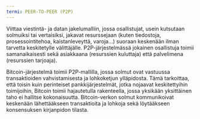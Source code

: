 ```yaml
---
termi: PEER-TO-PEER (P2P)
---
```


Viittaa viestintä- ja datan jakelumalliin, jossa osallistujat, usein kutsutaan solmuiksi tai vertaisiksi, jakavat resurssejaan (kuten tiedostoja, prosessointitehoa, kaistanleveyttä, varoja...) suoraan keskenään ilman tarvetta keskitetylle välittäjälle. P2P-järjestelmässä jokainen osallistuja toimii samanaikaisesti sekä asiakkaana (resurssien kuluttaja) että palvelimena (resurssien tarjoaja).

Bitcoin-järjestelmä toimii P2P-mallilla, jossa solmut ovat vastuussa transaktioiden vahvistamisesta ja lohkoketjun ylläpidosta. Tämä tarkoittaa, että toisin kuin perinteiset pankkijärjestelmät, jotka nojaavat keskitettyihin toimijoihin, Bitcoin toimii hajautetulla rakenteella, jossa yksikään yksittäinen taho ei hallitse kokonaisuutta. Bitcoin-verkon solmut kommunikoivat keskenään lähettääkseen transaktioita ja lohkoja sekä löytääkseen konsensuksen kirjanpidon tilasta.